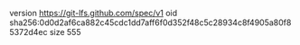 version https://git-lfs.github.com/spec/v1
oid sha256:0d0d2af6ca882c45cdc1dd7aff6f0d352f48c5c28934c8f4905a80f85372d4ec
size 555
